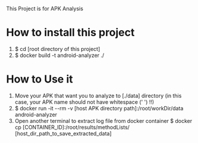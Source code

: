 This Project is for APK Analysis

# How to install this project
1. $ cd [root directory of this project]
2. $ docker build -t android-analyzer ./

# How to Use it
1. Move your APK that want you to analyze to [./data] directory
   (in this case, your APK name should not have whitespace (' ') !!)
2. $ docker run -it --rm -v [host APK directory path]:/root/workDir/data android-analyzer
3. Open another terminal to extract log file from docker container
   $ docker cp [CONTAINER_ID]:/root/results/methodLists/ [host_dir_path_to_save_extracted_data]
